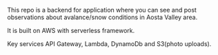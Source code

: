 <!--
title: 'AWS Simple HTTP Endpoint example in NodeJS'
description: 'This template demonstrates how to make a simple HTTP API with Node.js running on AWS Lambda and API Gateway using the Serverless Framework.'
layout: Doc
framework: v3
platform: AWS
language: nodeJS
authorLink: 'https://github.com/serverless'
authorName: 'Serverless, inc.'
authorAvatar: 'https://avatars1.githubusercontent.com/u/13742415?s=200&v=4'
-->

This repo is a backend for application where you can see and post observations about avalance/snow conditions in Aosta Valley area.

It is built on AWS with serverless framework.

Key services API Gateway, Lambda, DynamoDb and S3(photo uploads).

